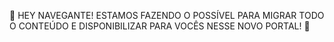 🚧 HEY NAVEGANTE! ESTAMOS FAZENDO O POSSÍVEL PARA MIGRAR TODO O CONTEÚDO E DISPONIBILIZAR PARA VOCÊS NESSE NOVO PORTAL! 🚧

